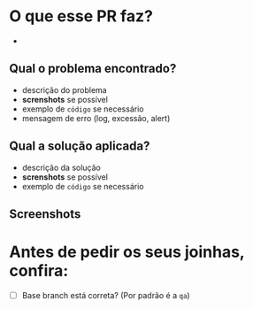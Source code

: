 # O que esse PR faz?

- 

## Qual o problema encontrado?

- descrição do problema
- **screnshots** se possível
- exemplo de `código` se necessário
- mensagem de erro (log, excessão, alert)

## Qual a solução aplicada?

- descrição da solução
- **screnshots** se possível
- exemplo de `código` se necessário

## Screenshots


# Antes de pedir os seus joinhas, confira:

- [ ] Base branch está correta? (Por padrão é a `qa`)
